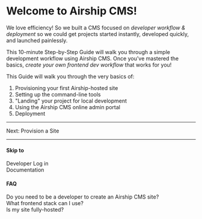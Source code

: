 # Welcome to Airship CMS!

We love efficiency! So we built a CMS focused on _developer workflow & deployment_ so we could get projects started instantly, developed quickly, and launched painlessly. 

This 10-minute Step-by-Step Guide will walk you through a simple development workflow using Airship CMS. Once you've mastered the basics, _create your own frontend dev workflow_ that works for you! 

This Guide will walk you through the very basics of:
1. Provisioning your first Airship-hosted site
2. Setting up the command-line tools
3. "Landing" your project for local development
4. Using the Airship CMS online admin portal
5. Deployment

---

Next: Provision a Site

---

#### Skip to
Developer Log in  
Documentation

#### FAQ
Do you need to be a developer to create an Airship CMS site?  
What frontend stack can I use?  
Is my site fully-hosted?  
